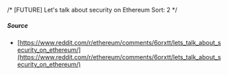 /*
[FUTURE] Let's talk about security on Ethereum
Sort: 2
*/

##### Source

- [https://www.reddit.com/r/ethereum/comments/6orxtt/lets_talk_about_security_on_ethereum/](https://www.reddit.com/r/ethereum/comments/6orxtt/lets_talk_about_security_on_ethereum/)